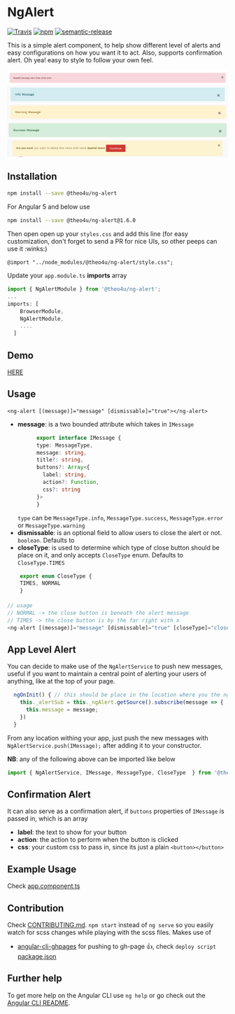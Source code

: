 # NgAlert
[![Travis](https://img.shields.io/travis/theo4u/ngAlert.svg)](https://travis-ci.org/theo4u/ngAlert)
[![npm](https://img.shields.io/npm/v/@theo4u/ng-alert.svg)](https://www.npmjs.com/package/@theo4u/ng-alert)
[![semantic-release](https://img.shields.io/badge/%20%20%F0%9F%93%A6%F0%9F%9A%80-semantic--release-e10079.svg)](https://github.com/semantic-release/semantic-release)

This is a simple alert component, to help show different level of alerts and easy configurations on how you want it to act. Also, supports confirmation alert. Oh yea! easy to style to follow your own feel.

![Error Message](/img/error.png)
![Info Message](/img/info.png)
![Warning Message](/img/warning.png)
![Success  Message](/img/success.png)
![Confirm  Message](/img/confirm.png)

## Installation
```sh
npm install --save @theo4u/ng-alert
```

For Angular 5 and below use 

```sh
npm install --save @theo4u/ng-alert@1.6.0
```

Then open open up your `styles.css` and add this line (for easy customization, don't forget to send a PR for nice UIs, so other peeps can use it :winks:)
```
@import "../node_modules/@theo4u/ng-alert/style.css";
```

Update your `app.module.ts` **imports** array  
```typescript
import { NgAlertModule } from '@theo4u/ng-alert';
...
imports: [
    BrowserModule,
    NgAlertModule,
    ....
  ]
```

## Demo
[HERE](https://theo4u.github.io/ngAlert)

## Usage
```
<ng-alert [(message)]="message" [dismissable]="true"></ng-alert>
```
* **message**: is a two bounded attribute which takes in `IMessage`
  ```typescript
        export interface IMessage {
        type: MessageType,
        message: string,
        title?: string,
        buttons?: Array<{
          label: string,
          action?: Function,
          css?: string
        }>
        } 
  ```
  `type` can be `MessageType.info`, `MessageType.success`, `MessageType.error` or `MessageType.warning`
* **dismissable**: is an optional field to allow users to close the alert or not.   `boolean`. Defaults to 
* **closeType**: is used to determine which type of close button should be place on it, and only accepts `CloseType` enum. Defaults to `CloseType.TIMES`
```typescript
    export enum CloseType {
    TIMES, NORMAL
    }

// usage
// NORMAL -> the close button is beneath the alert message
// TIMES -> the close button is by the far right with x
<ng-alert [(message)]="message" [dismissable]="true" [closeType]="closeTypes.NORMAL"></ng-alert>
```


## App Level Alert 
You can decide to make use of the `NgAlertService` to push new messages, useful if you want to maintain a central point of alerting your users of anything, like at the top of your page.
```typescript
  ngOnInit() { // this should be place in the location where you the ngAlert component markup is called
    this._alertSub = this._ngAlert.getSource().subscribe(message => {
      this.message = message;
    })
  }
```
From any location withing your app, just push the new messages with `NgAlertService.push(IMessage);` after adding it to your constructor.

**NB**: any of the following above can be imported like below
```typescript
import { NgAlertService, IMessage, MessageType, CloseType  } from '@theo4u/ng-alert';
```

## Confirmation Alert
It can also serve as a confirmation alert, if `buttons` properties of `IMessage` is passed in, which is an array
* **label**: the text to show for your button
* **action**: the action to perform when the button is clicked 
* **css**: your custom css to pass in, since its just a plain `<button></button>`


## Example Usage
Check [app.component.ts](./src/app/app.component.ts)

## Contribution
Check [CONTRIBUTING.md](CONTRIBUTING.md). `npm start` instead of `ng serve` so you easily watch for scss changes while playing with the scss files.
Makes use of 
* [angular-cli-ghpages](https://github.com/angular-schule/angular-cli-ghpages) for pushing to gh-page 👍, check `deploy script` [package.json](package.json)


## Further help

To get more help on the Angular CLI use `ng help` or go check out the [Angular CLI README](https://github.com/angular/angular-cli/blob/master/README.md).
